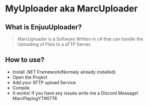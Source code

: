 # MyUploader aka MarcUploader

## What is EnjuuUploader?
> MarcUploader is a Software Written in c# that can handle the Uploading of Files to a sFTP Server.

## How to use?
* Install .NET Framework(Normaly already  installed)
* Open the Project
* Add your SFTP upload Service
* Compile
* It works!
If you have any issues write me a Discord Message! MarcPlayingYT#0776

